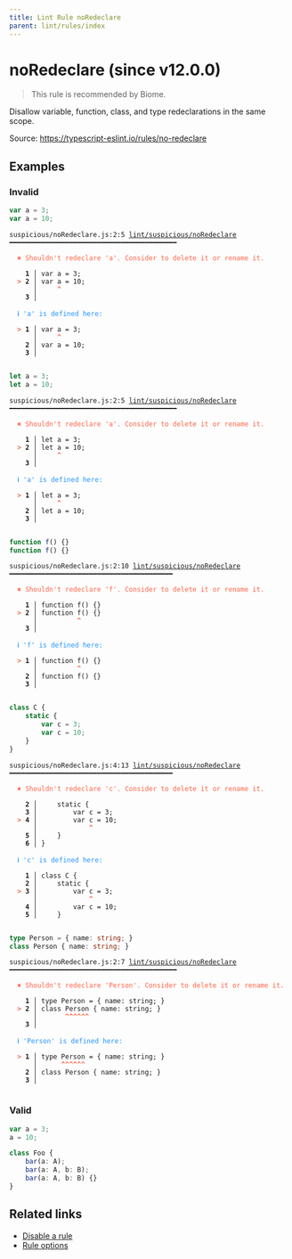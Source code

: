 ```yaml
---
title: Lint Rule noRedeclare
parent: lint/rules/index
---
```


# noRedeclare (since v12.0.0)

> This rule is recommended by Biome.

Disallow variable, function, class, and type redeclarations in the same scope.

Source: https://typescript-eslint.io/rules/no-redeclare

## Examples

### Invalid

```jsx
var a = 3;
var a = 10;
```

<pre class="language-text"><code class="language-text">suspicious/noRedeclare.js:2:5 <a href="https://biomejs.dev/lint/rules/noRedeclare">lint/suspicious/noRedeclare</a> ━━━━━━━━━━━━━━━━━━━━━━━━━━━━━━━━━━━━━━━━━━

<strong><span style="color: Tomato;">  </span></strong><strong><span style="color: Tomato;">✖</span></strong> <span style="color: Tomato;">Shouldn't redeclare 'a'. Consider to delete it or rename it.</span>
  
    <strong>1 │ </strong>var a = 3;
<strong><span style="color: Tomato;">  </span></strong><strong><span style="color: Tomato;">&gt;</span></strong> <strong>2 │ </strong>var a = 10;
   <strong>   │ </strong>    <strong><span style="color: Tomato;">^</span></strong>
    <strong>3 │ </strong>
  
<strong><span style="color: rgb(38, 148, 255);">  </span></strong><strong><span style="color: rgb(38, 148, 255);">ℹ</span></strong> <span style="color: rgb(38, 148, 255);">'a' is defined here:</span>
  
<strong><span style="color: Tomato;">  </span></strong><strong><span style="color: Tomato;">&gt;</span></strong> <strong>1 │ </strong>var a = 3;
   <strong>   │ </strong>    <strong><span style="color: Tomato;">^</span></strong>
    <strong>2 │ </strong>var a = 10;
    <strong>3 │ </strong>
  
</code></pre>

```jsx
let a = 3;
let a = 10;
```

<pre class="language-text"><code class="language-text">suspicious/noRedeclare.js:2:5 <a href="https://biomejs.dev/lint/rules/noRedeclare">lint/suspicious/noRedeclare</a> ━━━━━━━━━━━━━━━━━━━━━━━━━━━━━━━━━━━━━━━━━━

<strong><span style="color: Tomato;">  </span></strong><strong><span style="color: Tomato;">✖</span></strong> <span style="color: Tomato;">Shouldn't redeclare 'a'. Consider to delete it or rename it.</span>
  
    <strong>1 │ </strong>let a = 3;
<strong><span style="color: Tomato;">  </span></strong><strong><span style="color: Tomato;">&gt;</span></strong> <strong>2 │ </strong>let a = 10;
   <strong>   │ </strong>    <strong><span style="color: Tomato;">^</span></strong>
    <strong>3 │ </strong>
  
<strong><span style="color: rgb(38, 148, 255);">  </span></strong><strong><span style="color: rgb(38, 148, 255);">ℹ</span></strong> <span style="color: rgb(38, 148, 255);">'a' is defined here:</span>
  
<strong><span style="color: Tomato;">  </span></strong><strong><span style="color: Tomato;">&gt;</span></strong> <strong>1 │ </strong>let a = 3;
   <strong>   │ </strong>    <strong><span style="color: Tomato;">^</span></strong>
    <strong>2 │ </strong>let a = 10;
    <strong>3 │ </strong>
  
</code></pre>

```jsx
function f() {}
function f() {}
```

<pre class="language-text"><code class="language-text">suspicious/noRedeclare.js:2:10 <a href="https://biomejs.dev/lint/rules/noRedeclare">lint/suspicious/noRedeclare</a> ━━━━━━━━━━━━━━━━━━━━━━━━━━━━━━━━━━━━━━━━━

<strong><span style="color: Tomato;">  </span></strong><strong><span style="color: Tomato;">✖</span></strong> <span style="color: Tomato;">Shouldn't redeclare 'f'. Consider to delete it or rename it.</span>
  
    <strong>1 │ </strong>function f() {}
<strong><span style="color: Tomato;">  </span></strong><strong><span style="color: Tomato;">&gt;</span></strong> <strong>2 │ </strong>function f() {}
   <strong>   │ </strong>         <strong><span style="color: Tomato;">^</span></strong>
    <strong>3 │ </strong>
  
<strong><span style="color: rgb(38, 148, 255);">  </span></strong><strong><span style="color: rgb(38, 148, 255);">ℹ</span></strong> <span style="color: rgb(38, 148, 255);">'f' is defined here:</span>
  
<strong><span style="color: Tomato;">  </span></strong><strong><span style="color: Tomato;">&gt;</span></strong> <strong>1 │ </strong>function f() {}
   <strong>   │ </strong>         <strong><span style="color: Tomato;">^</span></strong>
    <strong>2 │ </strong>function f() {}
    <strong>3 │ </strong>
  
</code></pre>

```jsx
class C {
    static {
        var c = 3;
        var c = 10;
    }
}
```

<pre class="language-text"><code class="language-text">suspicious/noRedeclare.js:4:13 <a href="https://biomejs.dev/lint/rules/noRedeclare">lint/suspicious/noRedeclare</a> ━━━━━━━━━━━━━━━━━━━━━━━━━━━━━━━━━━━━━━━━━

<strong><span style="color: Tomato;">  </span></strong><strong><span style="color: Tomato;">✖</span></strong> <span style="color: Tomato;">Shouldn't redeclare 'c'. Consider to delete it or rename it.</span>
  
    <strong>2 │ </strong>    static {
    <strong>3 │ </strong>        var c = 3;
<strong><span style="color: Tomato;">  </span></strong><strong><span style="color: Tomato;">&gt;</span></strong> <strong>4 │ </strong>        var c = 10;
   <strong>   │ </strong>            <strong><span style="color: Tomato;">^</span></strong>
    <strong>5 │ </strong>    }
    <strong>6 │ </strong>}
  
<strong><span style="color: rgb(38, 148, 255);">  </span></strong><strong><span style="color: rgb(38, 148, 255);">ℹ</span></strong> <span style="color: rgb(38, 148, 255);">'c' is defined here:</span>
  
    <strong>1 │ </strong>class C {
    <strong>2 │ </strong>    static {
<strong><span style="color: Tomato;">  </span></strong><strong><span style="color: Tomato;">&gt;</span></strong> <strong>3 │ </strong>        var c = 3;
   <strong>   │ </strong>            <strong><span style="color: Tomato;">^</span></strong>
    <strong>4 │ </strong>        var c = 10;
    <strong>5 │ </strong>    }
  
</code></pre>

```ts
type Person = { name: string; }
class Person { name: string; }
```

<pre class="language-text"><code class="language-text">suspicious/noRedeclare.js:2:7 <a href="https://biomejs.dev/lint/rules/noRedeclare">lint/suspicious/noRedeclare</a> ━━━━━━━━━━━━━━━━━━━━━━━━━━━━━━━━━━━━━━━━━━

<strong><span style="color: Tomato;">  </span></strong><strong><span style="color: Tomato;">✖</span></strong> <span style="color: Tomato;">Shouldn't redeclare 'Person'. Consider to delete it or rename it.</span>
  
    <strong>1 │ </strong>type Person = { name: string; }
<strong><span style="color: Tomato;">  </span></strong><strong><span style="color: Tomato;">&gt;</span></strong> <strong>2 │ </strong>class Person { name: string; }
   <strong>   │ </strong>      <strong><span style="color: Tomato;">^</span></strong><strong><span style="color: Tomato;">^</span></strong><strong><span style="color: Tomato;">^</span></strong><strong><span style="color: Tomato;">^</span></strong><strong><span style="color: Tomato;">^</span></strong><strong><span style="color: Tomato;">^</span></strong>
    <strong>3 │ </strong>
  
<strong><span style="color: rgb(38, 148, 255);">  </span></strong><strong><span style="color: rgb(38, 148, 255);">ℹ</span></strong> <span style="color: rgb(38, 148, 255);">'Person' is defined here:</span>
  
<strong><span style="color: Tomato;">  </span></strong><strong><span style="color: Tomato;">&gt;</span></strong> <strong>1 │ </strong>type Person = { name: string; }
   <strong>   │ </strong>     <strong><span style="color: Tomato;">^</span></strong><strong><span style="color: Tomato;">^</span></strong><strong><span style="color: Tomato;">^</span></strong><strong><span style="color: Tomato;">^</span></strong><strong><span style="color: Tomato;">^</span></strong><strong><span style="color: Tomato;">^</span></strong>
    <strong>2 │ </strong>class Person { name: string; }
    <strong>3 │ </strong>
  
</code></pre>

### Valid

```jsx
var a = 3;
a = 10;
```

```ts
class Foo {
    bar(a: A);
    bar(a: A, b: B);
    bar(a: A, b: B) {}
}
```

## Related links

- [Disable a rule](/linter/#disable-a-lint-rule)
- [Rule options](/linter/#rule-options)
